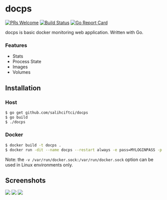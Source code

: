 # docps
[![PRs Welcome](https://img.shields.io/badge/PRs-welcome-brightgreen.svg?style=flat-square)](http://makeapullrequest.com) [![Build Status](https://travis-ci.org/salihciftci/docps.svg?branch=master)](https://travis-ci.org/salihciftci/docps) [![Go Report Card](https://goreportcard.com/badge/github.com/salihciftci/docps)](https://goreportcard.com/report/github.com/salihciftci/docps)

docps is basic docker monitoring web application. Written with Go.

### Features
- Stats
- Process State
- Images
- Volumes

## Installation
### Host

``` bash
$ go get github.com/salihciftci/docps
$ go build
$ ./docps
```

### Docker

``` bash
$ docker build -t docps .
$ docker run -dit --name docps --restart always -e pass=MYLOGINPASS -p 8080:8080 -v /var/run/docker.sock:/var/run/docker.sock docps
```
Note: the `-v /var/run/docker.sock:/var/run/docker.sock` option can be used in Linux environments only. 

## Screenshots

![](https://img.salih.co/docps/stats.png)
![](https://img.salih.co/docps/containers.png)
![](https://img.salih.co/docps/images.png)
